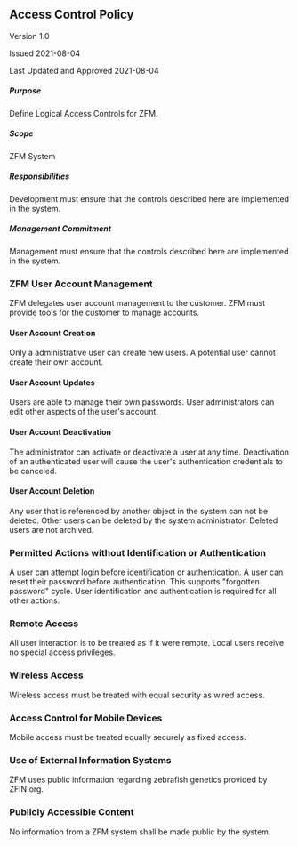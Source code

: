 ## Access Control Policy

Version 1.0

Issued 2021-08-04

Last Updated and Approved 2021-08-04


##### Purpose
Define Logical Access Controls for ZFM.

##### Scope
ZFM System

##### Responsibilities
Development must ensure that the controls described here are implemented in the system.

##### Management Commitment
Management must ensure that the controls described here are implemented in the system.

### ZFM User Account Management

ZFM delegates user account management to the customer.
ZFM must provide tools for the customer to manage accounts.

#### User Account Creation

Only a administrative user can create new users.
A potential user cannot create their own account.

#### User Account Updates

Users are able to manage their own passwords.
User administrators can edit other aspects of the user's account.

#### User Account Deactivation

The administrator can activate or deactivate a user at any time.
Deactivation of an authenticated user will cause the
user's authentication credentials to be canceled.

#### User Account Deletion

Any user that is referenced by another object in the system can not be deleted.
Other users can be deleted by the system administrator.
Deleted users are not archived.

### Permitted Actions without Identification or Authentication
A user can attempt login before identification or authentication.
A user can reset their password before authentication.
This supports "forgotten password" cycle.
User identification and authentication is required for all other actions.

### Remote Access
All user interaction is to be treated as if it were remote.
Local users receive no special access privileges.

### Wireless Access
Wireless access must be treated with equal security as wired access.

### Access Control for Mobile Devices
Mobile access must be treated equally securely as fixed access.

### Use of External Information Systems
ZFM uses public information regarding zebrafish
genetics provided by ZFIN.org.

### Publicly Accessible Content
No information from a ZFM system shall be made public by the system.




